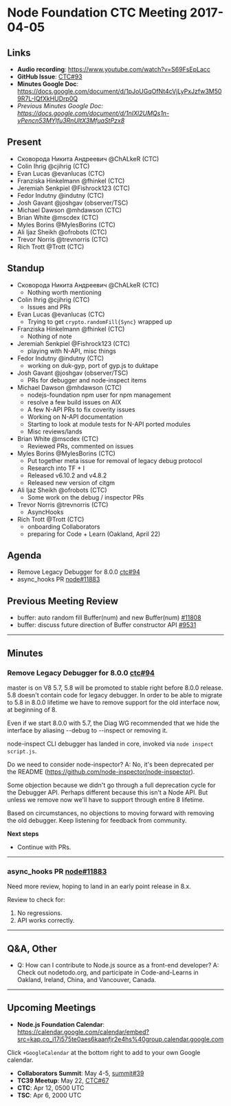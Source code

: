 # Node Foundation CTC Meeting 2017-04-05

## Links

* **Audio recording**: <https://www.youtube.com/watch?v=S69FsEpLacc>
* **GitHub Issue**: [CTC#93](https://github.com/nodejs/CTC/issues/93)
* **Minutes Google Doc**: <https://docs.google.com/document/d/1pJoUGqOfNt4cVjLyPxJzfw3M509R7L-IQfXkHUDrp0Q>
* _Previous Minutes Google Doc: <https://docs.google.com/document/d/1nIXl2UMQs1n-yPencn53MYlfu3RnUltX3MfuaStPzx8>_

## Present

* Сковорода Никита Андреевич @ChALkeR (CTC)
* Colin Ihrig @cjihrig (CTC)
* Evan Lucas @evanlucas (CTC)
* Franziska Hinkelmann @fhinkel (CTC)
* Jeremiah Senkpiel @Fishrock123 (CTC)
* Fedor Indutny @indutny (CTC)
* Josh Gavant @joshgav (observer/TSC)
* Michael Dawson @mhdawson (CTC)
* Brian White @mscdex (CTC)
* Myles Borins @MylesBorins (CTC)
* Ali Ijaz Sheikh @ofrobots (CTC)
* Trevor Norris @trevnorris (CTC)
* Rich Trott @Trott (CTC)

## Standup

* Сковорода Никита Андреевич @ChALkeR (CTC)
  * Nothing worth mentioning
* Colin Ihrig @cjihrig (CTC)
  * Issues and PRs
* Evan Lucas @evanlucas (CTC)
  * Trying to get `crypto.randomFill{Sync}` wrapped up
* Franziska Hinkelmann @fhinkel (CTC)
  * Nothing of note
* Jeremiah Senkpiel @Fishrock123 (CTC)
  * playing with N-API, misc things
* Fedor Indutny @indutny (CTC)
  * working on duk-gyp, port of gyp.js to duktape
* Josh Gavant @joshgav (observer/TSC)
  * PRs for debugger and node-inspect items
* Michael Dawson @mhdawson (CTC)
  * nodejs-foundation npm user for npm management
  * resolve a few build issues on AIX
  * A few N-API PRs to fix coverity issues  
  * Working on N-API documentation
  * Starting to look at module tests for N-API ported modules
  * Misc reviews/lands
* Brian White @mscdex (CTC)
  * Reviewed PRs, commented on issues
* Myles Borins @MylesBorins (CTC)
  * Put together meta issue for removal of legacy debug protocol
  * Research into TF + I
  * Released v6.10.2 and v4.8.2
  * Released new version of citgm
* Ali Ijaz Sheikh @ofrobots (CTC)
  * Some work on the debug / inspector PRs
* Trevor Norris @trevnorris (CTC)
  * AsyncHooks
* Rich Trott @Trott (CTC)
  * onboarding Collaborators
  * preparing for Code + Learn (Oakland, April 22)

## Agenda

* Remove Legacy Debugger for 8.0.0 [ctc#94](https://github.com/nodejs/CTC/issues/94)
* async\_hooks PR [node#11883](https://github.com/nodejs/node/pull/11883)

## Previous Meeting Review

* buffer: auto random fill Buffer(num) and new Buffer(num) [#11808](https://github.com/nodejs/node/pull/11808)
* buffer: discuss future direction of Buffer constructor API [#9531](https://github.com/nodejs/node/issues/9531)

---

## Minutes

### Remove Legacy Debugger for 8.0.0 [ctc#94](https://github.com/nodejs/CTC/issues/94)

master is on V8 5.7, 5.8 will be promoted to stable right before 8.0.0 release. 5.8 doesn't contain code for legacy debugger. In order to be able to migrate to 5.8 in 8.0.0 lifetime we have to remove support for the old interface now, at beginning of 8.

Even if we start 8.0.0 with 5.7, the Diag WG recommended that we hide the interface by aliasing --debug to --inspect or removing it.

node-inspect CLI debugger has landed in core, invoked via `node inspect script.js`.

Do we need to consider node-inspector? A: No, it's been deprecated per the README (https://github.com/node-inspector/node-inspector).

Some objection because we didn't go through a full deprecation cycle for the Debugger API. Perhaps different because this isn't a Node API. But unless we remove now we'll have to support through entire 8 lifetime.

Based on circumstances, no objections to moving forward with removing the old debugger. Keep listening for feedback from community.

**Next steps**

* Continue with PRs.

---

### async\_hooks PR [node#11883](https://github.com/nodejs/node/pull/11883)

Need more review, hoping to land in an early point release in 8.x.

Review to check for:
1. No regressions.
2. API works correctly.

---

## Q&A, Other

* Q: How can I contribute to Node.js source as a front-end developer? A: Check out nodetodo.org, and participate in Code-and-Learns in Oakland, Ireland, China, and Vancouver, Canada.

---

## Upcoming Meetings

* **Node.js Foundation Calendar**: https://calendar.google.com/calendar/embed?src=kap.co_i17i575te0aes6kaanfjr2e4hs%40group.calendar.google.com

Click `+GoogleCalendar` at the bottom right to add to your own Google calendar.

* **Collaborators Summit**: May 4-5,
  [summit#39](https://github.com/nodejs/summit/issues/39)
* **TC39 Meetup**: May 22,
  [CTC#67](https://github.com/nodejs/CTC/issues/67)        
* **CTC**: Apr 12, 0500 UTC
* **TSC**: Apr 6, 2000 UTC

